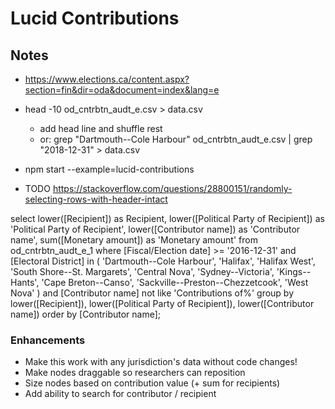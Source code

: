 # Lucid Contributions

## Notes

* https://www.elections.ca/content.aspx?section=fin&dir=oda&document=index&lang=e
* head -10 od_cntrbtn_audt_e.csv > data.csv
  * add head line and shuffle rest
  * or: grep "Dartmouth--Cole Harbour" od_cntrbtn_audt_e.csv | grep "2018-12-31" > data.csv

* npm start --example=lucid-contributions

* TODO https://stackoverflow.com/questions/28800151/randomly-selecting-rows-with-header-intact

select
  lower([Recipient]) as Recipient,
  lower([Political Party of Recipient]) as 'Political Party of Recipient',
  lower([Contributor name]) as 'Contributor name',
  sum([Monetary amount]) as 'Monetary amount'
from
  od_cntrbtn_audt_e_1
where
  [Fiscal/Election date] >= '2016-12-31'
  and [Electoral District] in (
    'Dartmouth--Cole Harbour',
    'Halifax',
    'Halifax West',
    'South Shore--St. Margarets',
    'Central Nova',
    'Sydney--Victoria',
    'Kings--Hants',
    'Cape Breton--Canso',
    'Sackville--Preston--Chezzetcook',
    'West Nova'
  )
  and [Contributor name] not like 'Contributions of%'
group by
  lower([Recipient]),
  lower([Political Party of Recipient]),
  lower([Contributor name])
order by
  [Contributor name];

### Enhancements
* Make this work with any jurisdiction's data without code changes!
* Make nodes draggable so researchers can reposition
* Size nodes based on contribution value (+ sum for recipients)
* Add ability to search for contributor / recipient 